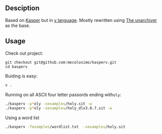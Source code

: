 ## Desciption

Based on [Kasper](https://code.google.com/archive/p/kasper/) but in [v language](https://vlang.io/). Mostly rewritten using [The unarchiver](https://theunarchiver.com/) as the base.

## Usage

Check out project:

```
git checkout git@github.com:mecolosimo/kasperv.git
cd kasperv
```

Buiding is easy:

```bash
v .
```

Running on all ASCII four letter passords ending with```oly```:

```bash
./kasperv -p*oly -sexamples/holy.sit -w
./kasperv -p*oly -sexamples/holy_dlx3.0.7.sit -w
 ```

Using a word list

```bash
./kasperv -fexamples/wordlist.txt  -sexamples/holy.sit
```
